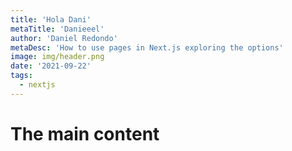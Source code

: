 ```yaml
---
title: 'Hola Dani'
metaTitle: 'Danieeel'
author: 'Daniel Redondo'
metaDesc: 'How to use pages in Next.js exploring the options'
image: img/header.png
date: '2021-09-22'
tags:
  - nextjs
---
```


# The main content
